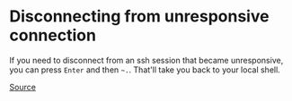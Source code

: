 # Disconnecting from unresponsive connection

If you need to disconnect from an ssh session that became unresponsive, you can press `Enter` and then `~.`.
That'll take you back to your local shell.


[Source](https://superuser.com/questions/467398/how-do-i-exit-an-ssh-connection)
